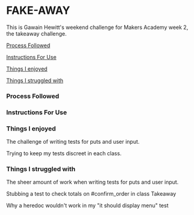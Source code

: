 # FAKE-AWAY

This is Gawain Hewitt's weekend challenge for Makers Academy week 2, the takeaway challenge. 


[Process Followed](#process-followed)

[Instructions For Use](#instructions-for-use)

[Things I enjoyed](#things-i-enjoyed)

[Things I struggled with](#things-i-struggled-with)






### Process Followed














### Instructions For Use



### Things I enjoyed

The challenge of writing tests for puts and user input. 

Trying to keep my tests discreet in each class. 

### Things I struggled with

The sheer amount of work when writing tests for puts and user input.

Stubbing a test to check totals on #confirm_order in class Takeaway

Why a heredoc wouldn't work in my "it should display menu" test 

